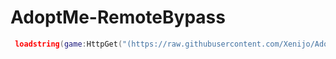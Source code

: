 # AdoptMe-RemoteBypass

```lua
 loadstring(game:HttpGet("(https://raw.githubusercontent.com/Xenijo/AdoptMe-RemoteBypass/main/Bypass.lua"))()
```
